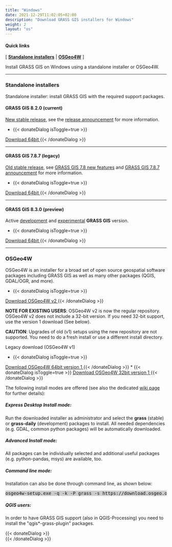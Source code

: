 ```yaml
---
title: "Windows"
date: 2021-12-29T11:02:05+02:00
description: "Download GRASS GIS installers for Windows"
weight: 2
layout: "os"
---
```



#### Quick links

[ [**Standalone installers**](#standalone-installers) | [**OSGeo4W**](#OSGeo4W) ]

<div class="alert rounded-0 alert-default">
<i class="fa fa-arrow-right"></i> Install GRASS GIS on Windows using a standalone installer or OSGeo4W. </div>

<hr>


### <span id="standalone-installers"> Standalone installers </span>

Standalone installer: install GRASS GIS with the required support packages.

#### <span id="GRASS-GIS-current"> GRASS GIS 8.2.0 (current) </span>

<div class="alert rounded-0 alert-success">
<i class="fa fa-info-circle"></i> <u>New stable release</u>, see the <a href="https://github.com/OSGeo/grass/releases/tag/8.2.0">release announcement</a> for more information.</div>

 
*  {{< donateDialog isToggle=true >}}  
<a href="/grass82/binary/mswindows/native/WinGRASS-8.2.0-1-Setup.exe" target="blank">
<i class="fa fa-download"></i> Download 64bit 
</a>
{{< /donateDialog  >}} 
 


<hr>

#### <span id="GRASS-GIS-old"> GRASS GIS 7.8.7 (legacy)  </span>

<div class="alert rounded-0 alert-warning">
<i class="fa fa-info-circle"></i> <u>Old stable release</u>, see <a href="https://trac.osgeo.org/grass/wiki/Grass7/NewFeatures78">GRASS GIS 7.8 new features</a> and  <a href="https://github.com/OSGeo/grass/releases/tag/7.8.7">GRASS GIS 7.8.7 announcement</a> for more information.
</div>

*  {{< donateDialog isToggle=true >}}  
<a href="/grass78/binary/mswindows/native/x86_64/WinGRASS-7.8.7-1-Setup-x86_64.exe" target="blank">
<i class="fa fa-download"></i> Download 64bit
</a>
{{< /donateDialog  >}} 

<!--
*  [<i class="fa fa-download"></i> Download 32bit](/grass78/binary/mswindows/native/x86/WinGRASS-7.8.6-3-Setup-x86_64.exe)
-->

<hr>

#### <span id="GRASS-GIS-devel"> GRASS GIS 8.3.0 (preview)  </span>

<div class="alert rounded-0 alert-info">
<i class="fa fa-info-circle"></i> Active <u>development</u> and <u>experimental</u> <b>GRASS GIS</b> version.
</div>

*  {{< donateDialog isToggle=true >}}  
<a href="https://wingrass.fsv.cvut.cz/grass83/" target="blank">
<i class="fa fa-download"></i> Download 64bit
</a>
{{< /donateDialog  >}}

<hr>


### <span id="OSGeo4W"> OSGeo4W  </span>

OSGeo4W is an installer for a broad set of open source geospatial software packages including GRASS GIS as well as many other packages (QGIS, GDAL/OGR, and more).

*   {{< donateDialog isToggle=true >}}  
<a href="https://download.osgeo.org/osgeo4w/v2/osgeo4w-setup.exe" target="blank">
<i class="fa fa-download"></i> Download OSGeo4W v2
</a>
{{< /donateDialog  >}}


**NOTE FOR EXISTING USERS**: OSGeo4W v2 is now the regular repository. OSGeo4W v2 does not include a 32-bit version. If you need 32-bit support, use the version 1 download (See below). 

**CAUTION**: Upgrades of old (v1) setups using the new repository are not supported. You need to do a fresh install or use a different install directory.

Legacy download (OSGeo4W v1)

*  {{< donateDialog isToggle=true >}}  
<a href="https://download.osgeo.org/osgeo4w/osgeo4w-setup-x86_64-v1.exe" target="blank">
<i class="fa fa-download"></i> Download OSGeo4W 64bit version 1
</a>
{{< /donateDialog  >}}
*  {{< donateDialog isToggle=true >}}  
<a href="https://download.osgeo.org/osgeo4w/osgeo4w-setup-x86-v1.exe" target="blank">
<i class="fa fa-download"></i> Download OSGeo4W 32bit version 1
</a>
{{< /donateDialog  >}}


The following install modes are offered (see also the dedicated [wiki page](https://grasswiki.osgeo.org/wiki/Installation_Guide#OSGeo4W_installer) for further details):

##### Express Desktop Install mode:

Run the downloaded installer as administrator and select the **grass** (stable) or **grass-daily** (development) packages to install. All needed dependencies (e.g. GDAL, common python packages) will be automatically downloaded.

##### Advanced Install mode:
All packages can be individually selected and additional useful packages (e.g. python-pandas, msys) are available, too.

##### Command line mode:
Installation can also be done through command line, as shown below:

<pre style="background-color:#CCCCCC">
osgeo4w-setup.exe -q -k -P grass -s https://download.osgeo.org/osgeo4w/v2/x86_64/
</pre>

##### QGIS users:
In order to have GRASS GIS support (also in QGIS-Processing) you need to install the "qgis*-grass-plugin" packages.


 {{< donateDialog >}}  
 {{< /donateDialog >}}  